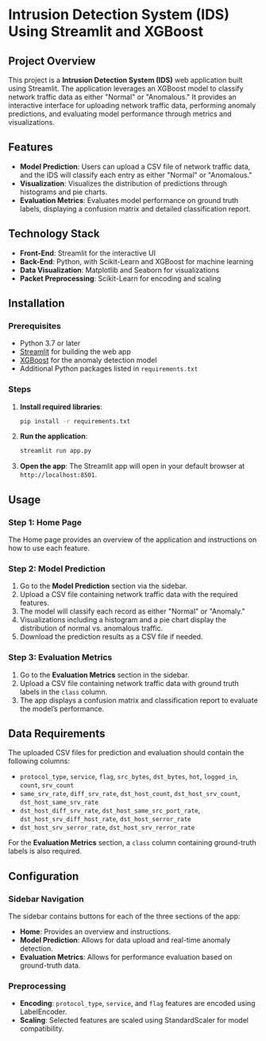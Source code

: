 # Intrusion Detection System (IDS) Using Streamlit and XGBoost

## Project Overview
This project is a **Intrusion Detection System (IDS)** web application built using Streamlit. The application leverages an XGBoost model to classify network traffic data as either "Normal" or "Anomalous." It provides an interactive interface for uploading network traffic data, performing anomaly predictions, and evaluating model performance through metrics and visualizations.

## Features

- **Model Prediction**: Users can upload a CSV file of network traffic data, and the IDS will classify each entry as either "Normal" or "Anomalous."
- **Visualization**: Visualizes the distribution of predictions through histograms and pie charts.
- **Evaluation Metrics**: Evaluates model performance on ground truth labels, displaying a confusion matrix and detailed classification report.

## Technology Stack

- **Front-End**: Streamlit for the interactive UI
- **Back-End**: Python, with Scikit-Learn and XGBoost for machine learning
- **Data Visualization**: Matplotlib and Seaborn for visualizations
- **Packet Preprocessing**: Scikit-Learn for encoding and scaling

## Installation

### Prerequisites

- Python 3.7 or later
- [Streamlit](https://streamlit.io/) for building the web app
- [XGBoost](https://xgboost.readthedocs.io/) for the anomaly detection model
- Additional Python packages listed in `requirements.txt`

### Steps

1.  **Install required libraries**:

    ```bash
    pip install -r requirements.txt
    ```

2. **Run the application**:

    ```bash
    streamlit run app.py
    ```

4. **Open the app**: The Streamlit app will open in your default browser at `http://localhost:8501`.

## Usage

### Step 1: Home Page

The Home page provides an overview of the application and instructions on how to use each feature.

### Step 2: Model Prediction

1. Go to the **Model Prediction** section via the sidebar.
2. Upload a CSV file containing network traffic data with the required features.
3. The model will classify each record as either "Normal" or "Anomaly."
4. Visualizations including a histogram and a pie chart display the distribution of normal vs. anomalous traffic.
5. Download the prediction results as a CSV file if needed.

### Step 3: Evaluation Metrics

1. Go to the **Evaluation Metrics** section in the sidebar.
2. Upload a CSV file containing network traffic data with ground truth labels in the `class` column.
3. The app displays a confusion matrix and classification report to evaluate the model’s performance.

## Data Requirements

The uploaded CSV files for prediction and evaluation should contain the following columns:

- `protocol_type`, `service`, `flag`, `src_bytes`, `dst_bytes`, `hot`, `logged_in`, `count`, `srv_count`
- `same_srv_rate`, `diff_srv_rate`, `dst_host_count`, `dst_host_srv_count`, `dst_host_same_srv_rate`
- `dst_host_diff_srv_rate`, `dst_host_same_src_port_rate`, `dst_host_srv_diff_host_rate`, `dst_host_serror_rate`
- `dst_host_srv_serror_rate`, `dst_host_srv_rerror_rate`
  
For the **Evaluation Metrics** section, a `class` column containing ground-truth labels is also required.

## Configuration

### Sidebar Navigation

The sidebar contains buttons for each of the three sections of the app:
- **Home**: Provides an overview and instructions.
- **Model Prediction**: Allows for data upload and real-time anomaly detection.
- **Evaluation Metrics**: Allows for performance evaluation based on ground-truth data.

### Preprocessing

- **Encoding**: `protocol_type`, `service`, and `flag` features are encoded using LabelEncoder.
- **Scaling**: Selected features are scaled using StandardScaler for model compatibility.
